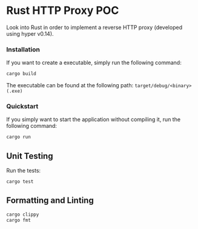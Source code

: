 # Rust HTTP Proxy POC

Look into Rust in order to implement a reverse HTTP proxy (developed using hyper v0.14).

### Installation

If you want to create a executable, simply run the following command:

```bash
cargo build
```

The executable can be found at the following path: `target/debug/<binary>(.exe)`

### Quickstart

If you simply want to start the application without compiling it, run the following command:

```bash
cargo run
```

## Unit Testing

Run the tests:

```bash
cargo test
```

## Formatting and Linting

```bash
cargo clippy
cargo fmt
```

